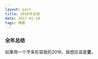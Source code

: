 ```yaml
---
layout: post
title: 2016年总结
date: 2017-01-10 
tags: 博客   
---
```


### 全年总结

如果用一个字来形容我的2016，我想应该是**变**。


